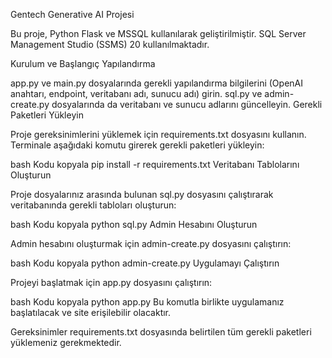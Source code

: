 Gentech Generative AI Projesi

Bu proje, Python Flask ve MSSQL kullanılarak geliştirilmiştir. SQL Server Management Studio (SSMS) 20 kullanılmaktadır.

Kurulum ve Başlangıç
Yapılandırma

app.py ve main.py dosyalarında gerekli yapılandırma bilgilerini (OpenAI anahtarı, endpoint, veritabanı adı, sunucu adı) girin.
sql.py ve admin-create.py dosyalarında da veritabanı ve sunucu adlarını güncelleyin.
Gerekli Paketleri Yükleyin

Proje gereksinimlerini yüklemek için requirements.txt dosyasını kullanın. Terminale aşağıdaki komutu girerek gerekli paketleri yükleyin:

bash
Kodu kopyala
pip install -r requirements.txt
Veritabanı Tablolarını Oluşturun

Proje dosyalarınız arasında bulunan sql.py dosyasını çalıştırarak veritabanında gerekli tabloları oluşturun:

bash
Kodu kopyala
python sql.py
Admin Hesabını Oluşturun

Admin hesabını oluşturmak için admin-create.py dosyasını çalıştırın:

bash
Kodu kopyala
python admin-create.py
Uygulamayı Çalıştırın

Projeyi başlatmak için app.py dosyasını çalıştırın:

bash
Kodu kopyala
python app.py
Bu komutla birlikte uygulamanız başlatılacak ve site erişilebilir olacaktır.

Gereksinimler
requirements.txt dosyasında belirtilen tüm gerekli paketleri yüklemeniz gerekmektedir.
